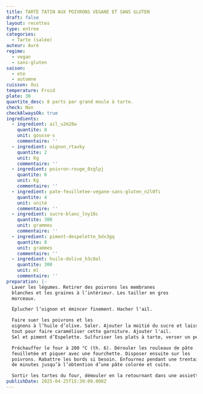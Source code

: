 ```yaml
---
title: TARTE TATIN AUX POIVRONS VEGANE ET SANS GLUTEN
draft: false
layout: recettes
type: entree
categories:
  - Tarte (salée)
auteur: Auré
regime:
  - vegan
  - sans-gluten
saison:
  - ete
  - automne
cuisson: Oui
temperature: Froid
plate: 30
quantite_desc: 8 parts par grand moule à tarte.
check: Non
checkAlwaysOk: true
ingredients:
  - ingredient: ail_u2m28w
    quantite: 8
    unit: gousse·s
    commentaire: ''
  - ingredient: oignon_rtavky
    quantite: 2
    unit: Kg
    commentaire: ''
  - ingredient: poivron-rouge_0zglpj
    quantite: 6
    unit: Kg
    commentaire: ''
  - ingredient: pate-feuilletee-vegane-sans-gluten_n2l0fi
    quantite: 4
    unit: unité
    commentaire: ''
  - ingredient: sucre-blanc_lny16c
    quantite: 300
    unit: grammes
    commentaire: ''
  - ingredient: piment-despelette_bdx3gq
    quantite: 8
    unit: grammes
    commentaire: ''
  - ingredient: huile-dolive_h3c8al
    quantite: 300
    unit: ml
    commentaire: ''
preparation: |-
  Laver les légumes. Retirer des poivrons les membranes
  blanches et les graines à l’intérieur. Les tailler en gros
  morceaux.

  Éplucher l’oignon et émincer finement. Hacher l'ail.

  Faire suer les poivrons et les
  oignons à l’huile d’olive. Saler. Ajouter la moitié du sucre et laisser cuire le
  tout pour faire caraméliser cette garniture. Ajouter l'ail.
  Sel et piment d’Espelette. Sulfuriser les plats à tarte, verser un peu de sucre au fond et disposer les légumes.

  Préchauffer le four à 200 °C (th. 6). Dérouler les rouleaux de pâte
  feuilletée et piquer avec une fourchette. Disposer ensuite sur les
  poivrons. Rabattre les bords si besoin. Enfournez pendant une trentaine
  de minutes jusqu’à l’obtention d’une pâte colorée et cuite.

  Sortir les tartes du four, démouler en la retournant dans une assiette. Un délice.
publishDate: 2025-04-25T15:39:00.000Z
---
```

